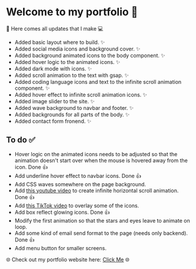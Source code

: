 # Welcome to my portfolio :rocket:

🚀 Here comes all updates that I make :computer:

- Added basic layout where to build. ✨
- Added social media icons and background cover. ✨
- Added background animated icons to the body component. ✨
- Added hover logic to the animated icons. ✨
- Added dark mode with icons. ✨
- Added scroll animation to the text with gsap. ✨
- Added coding language icons and text to the infinite scroll animation component. ✨
- Added hover effect to infinite scroll animation icons. ✨
- Added image slider to the site. ✨
- Added wave background to navbar and footer. ✨
- Added backgrounds for all parts of the body. ✨
- Added contact form fronend. ✨

## To do :white_check_mark:

- Hover logic on the animated icons needs to be adjusted so that the animation doesn't start over when the mouse is hovered away from the icon. Done :+1:
- Add underline hover effect to navbar icons. Done :+1:
- Add CSS waves somewhere on the page background.
- Add [this youtube video](https://www.youtube.com/watch?v=iLmBy-HKIAw&list=PLlOTzQUlSorMdRm1ManvpMOKuZSamDJj4&index=19&t=220s) to create infinite horizontal scroll animation. Done :+1:
- Add [this TikTok video](https://www.tiktok.com/@codetheworld.io/video/7283734773472693511?is_from_webapp=1&sender_device=pc&web_id=7284955038152869409) to overlay some of the icons.
- Add box reflect glowing icons. Done :+1:
- Modify the first animation so that the stars and eyes leave to animate on loop.
- Add some kind of email send format to the page (needs only backend). Done :+1:
- Add menu button for smaller screens.
  

🌐 Check out my portfolio website here: [Click Me](https://bonkkersp.azurewebsites.net/) 🌐
